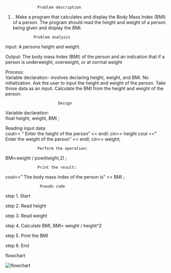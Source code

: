                   Problem description  

1.  . Make a program that calculates and display the Body Mass Index (BMI) of a 
person. The program should read the height and weight of a person being given 
and display the BMI.  


                 Problem analysis 

Input: A persons height and weight. 

Output: The body mass Index (BMI) of the person and an indication that if a person is underweight, overweight, or at normal weight 

Process:  
        Variable declaration- involves declaring height, weight, and BMI. 
        No initialization.
        Ask the user to input the height and weight of the person. 
        Take those data as an input. 
        Calculate the BMI from the height and weight of the person. 

                           Design 

Variable declaration:  
       float height, weight, BMI ; 

Reading input data:  
       cout<< “ Enter the height of the person” << endl: 
      cin>> height 
      cout  <<” Enter the weight of the person” << endl; 
      cin>> weight; 

                  Perform the operation: 

BMI=weight / pow(height,2) ; 

                  Print the result: 

cout<<” The body mass index of the person is” << BMI ; 

                   Pseudo code  

step 1. Start 

step 2. Read height  

step 3. Read weight 

step 4. Calculate BMI, BMI= weight  / height^2 

step 5. Print the BMI 

step 6. End 
    

   flowchart 

 
![flowchart](https://github.com/SWEG-2015EC-Batch/Codify/blob/main/ETS1113_15_PAUL_BEREKET/chapter%20two%20practical%20exercise/flowchart/BMI/BMI%20calculator%20flowchart.png)
